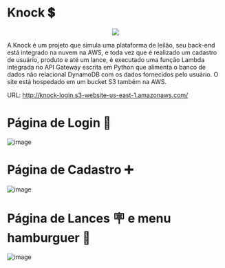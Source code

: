# Knock 💲

<div align="center">
<img src="https://user-images.githubusercontent.com/80990667/166729701-803a15d2-2328-4813-b417-845ecccec9be.png" />
</div>

A Knock é um projeto que simula uma plataforma de leilão, seu back-end está integrado na nuvem na AWS, e toda vez que é realizado um cadastro de usuário, produto e até um lance, é executado uma função Lambda integrada no API Gateway escrita em Python que alimenta o banco de dados não relacional DynamoDB com os dados fornecidos pelo usuário. O site está hospedado em um bucket S3 também na AWS.

URL: http://knock-login.s3-website-us-east-1.amazonaws.com/


# Página de Login 🚪
![image](https://user-images.githubusercontent.com/80990667/166771308-6cf2875b-4557-439f-8861-a8b3c2ea792e.png)

# Página de Cadastro ➕
![image](https://user-images.githubusercontent.com/80990667/166741738-718f5dbe-c8bf-443d-bdbd-1b7dd19799c1.png)

# Página de Lances 🪧 e menu hamburguer 🍔
![image](https://user-images.githubusercontent.com/80990667/166800582-d801db25-76de-4771-87f3-28c010099210.png)
